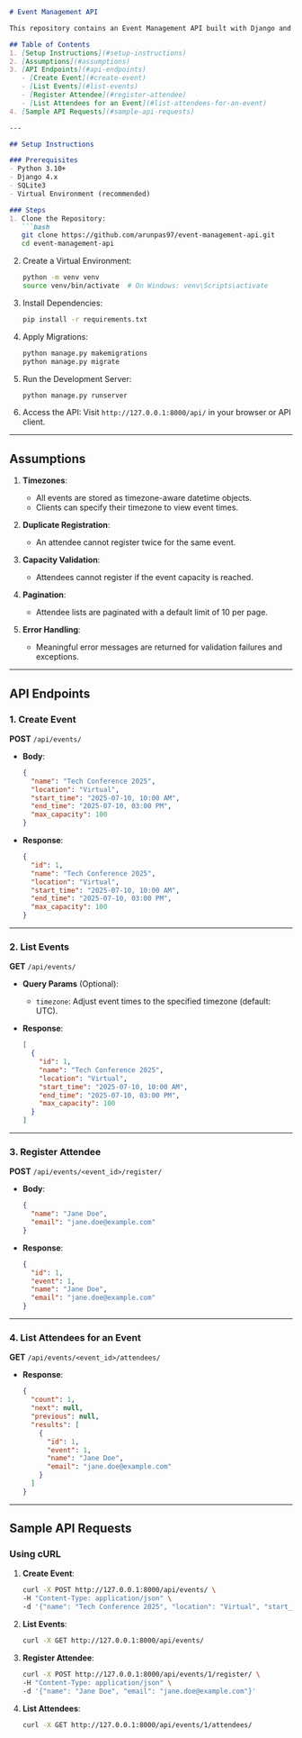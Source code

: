 ````markdown
# Event Management API

This repository contains an Event Management API built with Django and Django REST Framework. It allows users to create events, register attendees, and retrieve event and attendee details. 

## Table of Contents
1. [Setup Instructions](#setup-instructions)
2. [Assumptions](#assumptions)
3. [API Endpoints](#api-endpoints)
   - [Create Event](#create-event)
   - [List Events](#list-events)
   - [Register Attendee](#register-attendee)
   - [List Attendees for an Event](#list-attendees-for-an-event)
4. [Sample API Requests](#sample-api-requests)

---

## Setup Instructions

### Prerequisites
- Python 3.10+
- Django 4.x
- SQLite3
- Virtual Environment (recommended)

### Steps
1. Clone the Repository:
   ```bash
   git clone https://github.com/arunpas97/event-management-api.git
   cd event-management-api
````

2. Create a Virtual Environment:

   ```bash
   python -m venv venv
   source venv/bin/activate  # On Windows: venv\Scripts\activate
   ```

3. Install Dependencies:

   ```bash
   pip install -r requirements.txt
   ```

4. Apply Migrations:

   ```bash
   python manage.py makemigrations
   python manage.py migrate
   ```

5. Run the Development Server:

   ```bash
   python manage.py runserver
   ```

6. Access the API:
   Visit `http://127.0.0.1:8000/api/` in your browser or API client.

---

## Assumptions

1. **Timezones**:

   * All events are stored as timezone-aware datetime objects.
   * Clients can specify their timezone to view event times.

2. **Duplicate Registration**:

   * An attendee cannot register twice for the same event.

3. **Capacity Validation**:

   * Attendees cannot register if the event capacity is reached.

4. **Pagination**:

   * Attendee lists are paginated with a default limit of 10 per page.

5. **Error Handling**:

   * Meaningful error messages are returned for validation failures and exceptions.

---

## API Endpoints

### 1. Create Event

**POST** `/api/events/`

* **Body**:

  ```json
  {
    "name": "Tech Conference 2025",
    "location": "Virtual",
    "start_time": "2025-07-10, 10:00 AM",
    "end_time": "2025-07-10, 03:00 PM",
    "max_capacity": 100
  }
  ```
* **Response**:

  ```json
  {
    "id": 1,
    "name": "Tech Conference 2025",
    "location": "Virtual",
    "start_time": "2025-07-10, 10:00 AM",
    "end_time": "2025-07-10, 03:00 PM",
    "max_capacity": 100
  }
  ```

---

### 2. List Events

**GET** `/api/events/`

* **Query Params** (Optional):

  * `timezone`: Adjust event times to the specified timezone (default: UTC).
* **Response**:

  ```json
  [
    {
      "id": 1,
      "name": "Tech Conference 2025",
      "location": "Virtual",
      "start_time": "2025-07-10, 10:00 AM",
      "end_time": "2025-07-10, 03:00 PM",
      "max_capacity": 100
    }
  ]
  ```

---

### 3. Register Attendee

**POST** `/api/events/<event_id>/register/`

* **Body**:

  ```json
  {
    "name": "Jane Doe",
    "email": "jane.doe@example.com"
  }
  ```
* **Response**:

  ```json
  {
    "id": 1,
    "event": 1,
    "name": "Jane Doe",
    "email": "jane.doe@example.com"
  }
  ```

---

### 4. List Attendees for an Event

**GET** `/api/events/<event_id>/attendees/`

* **Response**:

  ```json
  {
    "count": 1,
    "next": null,
    "previous": null,
    "results": [
      {
        "id": 1,
        "event": 1,
        "name": "Jane Doe",
        "email": "jane.doe@example.com"
      }
    ]
  }
  ```

---

## Sample API Requests

### Using cURL

1. **Create Event**:

   ```bash
   curl -X POST http://127.0.0.1:8000/api/events/ \
   -H "Content-Type: application/json" \
   -d '{"name": "Tech Conference 2025", "location": "Virtual", "start_time": "2025-07-10, 10:00 AM", "end_time": "2025-07-10, 03:00 PM", "max_capacity": 100}'
   ```

2. **List Events**:

   ```bash
   curl -X GET http://127.0.0.1:8000/api/events/
   ```

3. **Register Attendee**:

   ```bash
   curl -X POST http://127.0.0.1:8000/api/events/1/register/ \
   -H "Content-Type: application/json" \
   -d '{"name": "Jane Doe", "email": "jane.doe@example.com"}'
   ```

4. **List Attendees**:

   ```bash
   curl -X GET http://127.0.0.1:8000/api/events/1/attendees/
